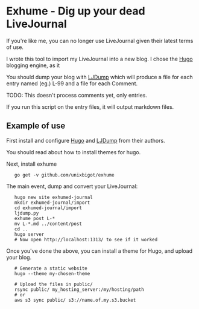 # Exhume - Dig up your dead LiveJournal

If you're like me, you can no longer use LiveJournal given their
latest terms of use.

I wrote this tool to import my LiveJournal into a new blog.  I chose
the [Hugo](http://gohugo.io) blogging engine, as it 

You should dump your blog
with [LJDump](http://hewgill.com/ljdump/)
which will produce a file for each entry named (eg.) L-99 and a file
for each Comment.

TODO: This doesn't process comments yet, only entries.

If you run this script on the entry files, it will output markdown
files.

## Example of use

First install and configure [Hugo](http://gohugo.io)
and [LJDump](http://hewgill.com/ljdump/) from their authors.

You should read about how to install themes for hugo.

Next, install exhume

```
   go get -v github.com/unixbigot/exhume
```

The main event, dump and convert your LiveJournal:

```
   hugo new site exhumed-journal
   mkdir exhumed-journal/import
   cd exhumed-journal/import
   ljdump.py
   exhume post L-*
   mv L-*.md ../content/post
   cd ..
   hugo server
   # Now open http://localhost:1313/ to see if it worked
```

Once you've done the above, you can install a theme for 
Hugo, and upload your blog.

```
   # Generate a static website
   hugo --theme my-chosen-theme
   
   # Upload the files in public/
   rsync public/ my_hosting_server:/my/hosting/path
   # or
   aws s3 sync public/ s3://name.of.my.s3.bucket
```
   
